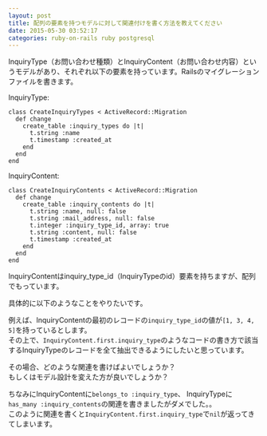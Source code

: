 ```yaml
---
layout: post
title: 配列の要素を持つモデルに対して関連付けを書く方法を教えてください
date: 2015-05-30 03:52:17
categories: ruby-on-rails ruby postgresql
---
```

<p>InquiryType（お問い合わせ種類）とInquiryContent（お問い合わせ内容）というモデルがあり、それぞれ以下の要素を持っています。Railsのマイグレーションファイルを書きます。</p>

<p>InquiryType:</p>

<pre><code>class CreateInquiryTypes &lt; ActiveRecord::Migration
  def change
    create_table :inquiry_types do |t|
      t.string :name
      t.timestamp :created_at
    end
  end
end
</code></pre>

<p>InquiryContent:</p>

<pre><code>class CreateInquiryContents &lt; ActiveRecord::Migration
  def change
    create_table :inquiry_contents do |t|
      t.string :name, null: false
      t.string :mail_address, null: false
      t.integer :inquiry_type_id, array: true
      t.string :content, null: false
      t.timestamp :created_at
    end
  end
end
</code></pre>

<p>InquiryContentはinquiry_type_id（InquiryTypeのid）要素を持ちますが、配列でもっています。</p>

<p>具体的に以下のようなことをやりたいです。</p>

<p>例えば、InquiryContentの最初のレコードの<code>inquiry_type_id</code>の値が<code>[1, 3, 4, 5]</code>を持っているとします。<br>
その上で、<code>InquiryContent.first.inquiry_type</code>のようなコードの書き方で該当するInquiryTypeのレコードを全て抽出できるようにしたいと思っています。</p>

<p>その場合、どのような関連を書けばよいでしょうか？<br>
もしくはモデル設計を変えた方が良いでしょうか？</p>

<p>ちなみにInquiryContentに<code>belongs_to :inquiry_type</code>、 InquiryTypeに<code>has_many :inquiry_contents</code>の関連を書きましたがダメでした。。<br>
このように関連を書くと<code>InquiryContent.first.inquiry_type</code>で<code>nil</code>が返ってきてしまいます。</p>
